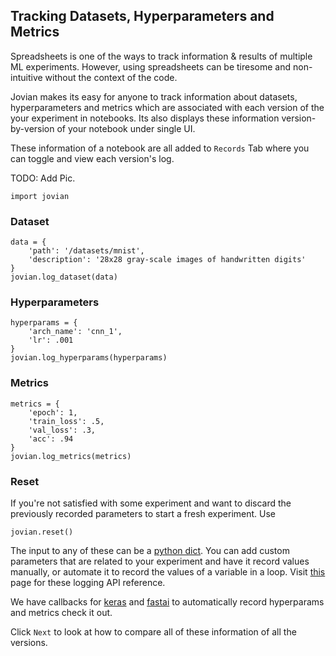 ## Tracking Datasets, Hyperparameters and Metrics

Spreadsheets is one of the ways to track information & results of multiple ML experiments. However, using spreadsheets can be tiresome and non-intuitive without the context of the code.

Jovian makes its easy for anyone to track information about datasets, hyperparameters and metrics which are associated with each version of the your experiment in notebooks. Its also displays these information version-by-version of your notebook under single UI.

These information of a notebook are all added to `Records` Tab where you can toggle and view each version's log.

TODO: Add Pic. 

```
import jovian
```

### Dataset

```
data = {
    'path': '/datasets/mnist',
    'description': '28x28 gray-scale images of handwritten digits'
}
jovian.log_dataset(data)
```

### Hyperparameters

```
hyperparams = {
    'arch_name': 'cnn_1',
    'lr': .001
}
jovian.log_hyperparams(hyperparams)
```

### Metrics

```
metrics = {
    'epoch': 1,
    'train_loss': .5,
    'val_loss': .3,
    'acc': .94
}
jovian.log_metrics(metrics)
```

### Reset

If you're not satisfied with some experiment and want to discard the previously recorded parameters to start a fresh experiment. Use

```
jovian.reset()
```

The input to any of these can be a [python dict](https://docs.python.org/3/tutorial/datastructures.html#dictionaries). You can add custom parameters that are related to your experiment and have it record values manually, or automate it to record the values of a variable in a loop.
Visit [this](../jvn/logger.md) page for these logging API reference.

We have callbacks for [keras](../callbacks/keras.md) and [fastai](../callbacks/fastai.md) to automatically record hyperparams and metrics check it out.

Click `Next` to look at how to compare all of these information of all the versions.
